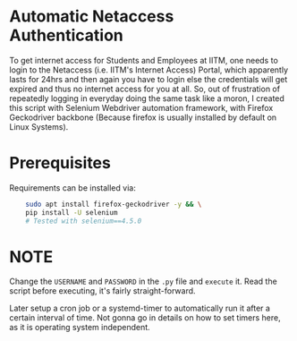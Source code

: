 # Automatic Netaccess Authentication
To get internet access for Students and Employees at IITM, one needs to login to the Netaccess (i.e. IITM's Internet Access) Portal, which apparently lasts for 24hrs and then again you have to login else the credentials will get expired and thus no internet access for you at all.
So, out of frustration of repeatedly logging in everyday doing the same task like a moron, I created this script with Selenium Webdriver automation framework, with Firefox Geckodriver backbone (Because firefox is usually installed by default on Linux Systems).

# Prerequisites
Requirements can be installed via:

```bash
    sudo apt install firefox-geckodriver -y && \
    pip install -U selenium
    # Tested with selenium==4.5.0
```

# NOTE
Change the `USERNAME` and `PASSWORD` in the `.py` file and `execute` it. Read the script before executing, it's fairly straight-forward.

Later setup a cron job or a systemd-timer to automatically run it after a certain interval of time.
Not gonna go in details on how to set timers here, as it is operating system independent.

